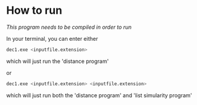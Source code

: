 # How to run

<i>This program needs to be compiled in order to run</i>

In your terminal, you can enter either

```bash
dec1.exe <inputfile.extension>
```

which will just run the 'distance program'

or

```bash
dec1.exe <inputfile.extension> <inputfile.extension>
```

which will just run both the 'distance program' and 'list simularity program'
